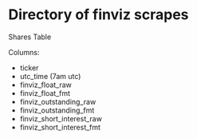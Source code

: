 # Directory of finviz scrapes

Shares Table

Columns:

- ticker
- utc_time (7am utc)
- finviz_float_raw
- finviz_float_fmt
- finviz_outstanding_raw
- finviz_outstanding_fmt
- finviz_short_interest_raw
- finviz_short_interest_fmt
